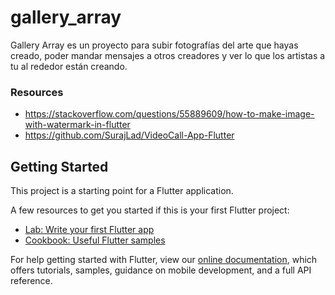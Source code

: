 # gallery_array

Gallery Array es un proyecto para subir fotografías del arte que hayas creado, poder mandar mensajes a otros creadores y ver lo que los artistas a tu al rededor están creando.

### Resources
- https://stackoverflow.com/questions/55889609/how-to-make-image-with-watermark-in-flutter
- https://github.com/SurajLad/VideoCall-App-Flutter

## Getting Started

This project is a starting point for a Flutter application.

A few resources to get you started if this is your first Flutter project:

- [Lab: Write your first Flutter app](https://flutter.dev/docs/get-started/codelab)
- [Cookbook: Useful Flutter samples](https://flutter.dev/docs/cookbook)

For help getting started with Flutter, view our
[online documentation](https://flutter.dev/docs), which offers tutorials,
samples, guidance on mobile development, and a full API reference.
